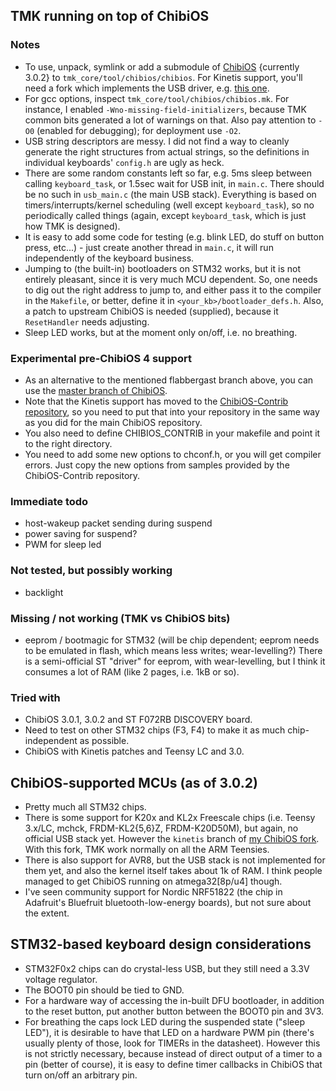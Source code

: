 ## TMK running on top of ChibiOS

### Notes

- To use, unpack, symlink or add a submodule of [ChibiOS] {currently 3.0.2} to `tmk_core/tool/chibios/chibios`. For Kinetis support, you'll need a fork which implements the USB driver, e.g. [this one](https://github.com/flabbergast/ChibiOS/tree/kinetis).
- For gcc options, inspect `tmk_core/tool/chibios/chibios.mk`. For instance, I enabled `-Wno-missing-field-initializers`, because TMK common bits generated a lot of warnings on that.
Also pay attention to `-O0` (enabled for debugging); for deployment use `-O2`.
- USB string descriptors are messy. I did not find a way to cleanly generate the right structures from actual strings, so the definitions in individual keyboards' `config.h` are ugly as heck.
- There are some random constants left so far, e.g. 5ms sleep between calling `keyboard_task`, or 1.5sec wait for USB init, in `main.c`. There should be no such in `usb_main.c` (the main USB stack). Everything is based on timers/interrupts/kernel scheduling (well except `keyboard_task`), so no periodically called things (again, except `keyboard_task`, which is just how TMK is designed).
- It is easy to add some code for testing (e.g. blink LED, do stuff on button press, etc...) - just create another thread in `main.c`, it will run independently of the keyboard business.
- Jumping to (the built-in) bootloaders on STM32 works, but it is not entirely pleasant, since it is very much MCU dependent. So, one needs to dig out the right address to jump to, and either pass it to the compiler in the `Makefile`, or better, define it in `<your_kb>/bootloader_defs.h`. Also, a patch to upstream ChibiOS is needed (supplied), because it `ResetHandler` needs adjusting.
- Sleep LED works, but at the moment only on/off, i.e. no breathing.

### Experimental pre-ChibiOS 4 support
- As an alternative to the mentioned flabbergast branch above, you can use the [master branch of ChibiOS](https://github.com/ChibiOS/ChibiOS). 
- Note that the Kinetis support has moved to the [ChibiOS-Contrib repository](https://github.com/ChibiOS/ChibiOS-Contrib), so you need to put that into your repository in the same way as you did for the main ChibiOS repository. 
- You also need to define CHIBIOS_CONTRIB in your makefile and point it to the right directory.
- You need to add some new options to chconf.h, or you will get compiler errors. Just copy the new options from samples provided by the ChibiOS-Contrib repository.

### Immediate todo

- host-wakeup packet sending during suspend
- power saving for suspend?
- PWM for sleep led

### Not tested, but possibly working

- backlight

### Missing / not working (TMK vs ChibiOS bits)

- eeprom / bootmagic for STM32 (will be chip dependent; eeprom needs to be emulated in flash, which means less writes; wear-levelling?) There is a semi-official ST "driver" for eeprom, with wear-levelling, but I think it consumes a lot of RAM (like 2 pages, i.e. 1kB or so).

### Tried with

- ChibiOS 3.0.1, 3.0.2 and ST F072RB DISCOVERY board.
- Need to test on other STM32 chips (F3, F4) to make it as much chip-independent as possible.
- ChibiOS with Kinetis patches and Teensy LC and 3.0.

## ChibiOS-supported MCUs (as of 3.0.2)

- Pretty much all STM32 chips.
- There is some support for K20x and KL2x Freescale chips (i.e. Teensy 3.x/LC, mchck, FRDM-KL2{5,6}Z, FRDM-K20D50M), but again, no official USB stack yet. However the `kinetis` branch of [my ChibiOS fork](https://github.com/flabbergast/ChibiOS). With this fork, TMK work normally on all the ARM Teensies.
- There is also support for AVR8, but the USB stack is not implemented for them yet, and also the kernel itself takes about 1k of RAM. I think people managed to get ChibiOS running on atmega32[8p/u4] though.
- I've seen community support for Nordic NRF51822 (the chip in Adafruit's Bluefruit bluetooth-low-energy boards), but not sure about the extent.

## STM32-based keyboard design considerations

- STM32F0x2 chips can do crystal-less USB, but they still need a 3.3V voltage regulator.
- The BOOT0 pin should be tied to GND.
- For a hardware way of accessing the in-built DFU bootloader, in addition to the reset button, put another button between the BOOT0 pin and 3V3.
- For breathing the caps lock LED during the suspended state ("sleep LED"), it is desirable to have that LED on a hardware PWM pin (there's usually plenty of those, look for TIMERs in the datasheet). However this is not strictly necessary, because instead of direct output of a timer to a pin (better of course), it is easy to define timer callbacks in ChibiOS that turn on/off an arbitrary pin.



[ChibiOS]: http://chibios.org
